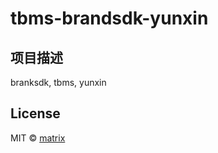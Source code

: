 # tbms-brandsdk-yunxin
## 项目描述
branksdk, tbms, yunxin 

## License

MIT © [matrix]()


[npm-image]: https://badge.fury.io/js/generator-react-workflow.svg
[npm-url]: https://npmjs.org/package/generator-react-workflow
[travis-image]: https://travis-ci.org/dkypooh/generator-react-workflow.svg?branch=master
[travis-url]: https://travis-ci.org/dkypooh/generator-react-workflow
[daviddm-image]: https://david-dm.org/dkypooh/generator-react-workflow.svg?theme=shields.io
[daviddm-url]: https://david-dm.org/dkypooh/generator-react-workflow
[coveralls-image]: https://coveralls.io/repos/dkypooh/generator-react-workflow/badge.svg
[coveralls-url]: https://coveralls.io/r/dkypooh/generator-react-workflow

